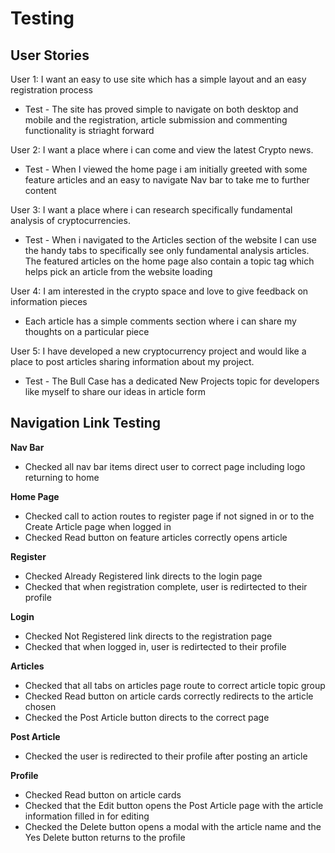 # Testing

## User Stories

User 1: I want an easy to use site which has a simple layout and an easy registration process
- Test - The site has proved simple to navigate on both desktop and mobile and the registration, article submission and commenting functionality is striaght forward

User 2: I want a place where i can come and view the latest Crypto news.
- Test - When I viewed the home page i am initially greeted with some feature articles and an easy to navigate Nav bar to take me to further content

User 3: I want a place where i can research specifically fundamental analysis of cryptocurrencies.
- Test - When i navigated to the Articles section of the website I can use the handy tabs to specifically see only fundamental analysis articles. The featured articles on the home page also contain a topic tag which helps pick an article from the website loading

User 4: I am interested in the crypto space and love to give feedback on information pieces
- Each article has a simple comments section where i can share my thoughts on a particular piece

User 5: I have developed a new cryptocurrency project and would like a place to post articles sharing information about my project.
- Test - The Bull Case has a dedicated New Projects topic for developers like myself to share our ideas in article form

## Navigation Link Testing
**Nav Bar**
- Checked all nav bar items direct user to correct page including logo returning to home

**Home Page**
- Checked call to action routes to register page if not signed in or to the Create Article page when logged in
- Checked Read button on feature articles correctly opens article

**Register**
- Checked Already Registered link directs to the login page
- Checked that when registration complete, user is redirtected to their profile 

**Login**
- Checked Not Registered link directs to the registration page
- Checked that when logged in, user is redirtected to their profile 

**Articles**
- Checked that all tabs on articles page route to correct article topic group
- Checked Read button on article cards correctly redirects to the article chosen
- Checked the Post Article button directs to the correct page

**Post Article**
- Checked the user is redirected to their profile after posting an article

**Profile**
- Checked Read button on article cards
- Checked that the Edit button opens the Post Article page with the article information filled in for editing
- Checked the Delete button opens a modal with the article name and the Yes Delete button returns to the profile
